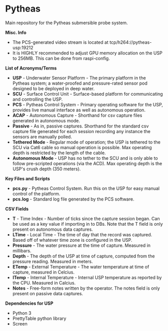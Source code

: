 # Pytheas

Main repository for the Pytheas submersible probe system. 

**Misc. Info**
- The PCS-generated video stream is located at tcp/h264://pytheas-usp:19212
- It is HIGHLY recommended to adjust GPU memory allocation on the USP to 256MB. This can be done from raspi-config.

**List of Acronyms/Terms**
- **USP**  - Underwater Sensor Platform - The primary platform in the Pytheas system; a water-proofed and pressure-rated sensor pod designed to be deployed in deep water.
- **SCU**  - Surface Control Unit       - Surface-based platform for communicating and controlling the USP.
- **PCS**  - Pytheas Control System     - Primary operating software for the USP, provides live manual interface as well as autonomous operation.
- **ACAP** - Autonomous Capture         - Shorthand for csv capture files generated in autonomous mode.
- **Passive**         - As in, passive captures. Shorthand for the standard csv capture file generated for each session recording any instance the sensors are manually polled.
- **Tethered Mode**   - Regular mode of operation; the USP is tethered to the SCU via Cat6 cable so manual operation is possible. Max operating depth is restricted by the length of the cable.
- **Autonomous Mode** - USP has no tether to the SCU and is only able to follow pre-scripted operations (via the ACD). Max operating depth is the USP's crush depth (350 meters).

**Key Files and Scripts**
- **pcs.py**  - Pytheas Control System. Run this on the USP for easy manual control of the platform. 
- **pcs.log** - Standard log file generated by the PCS software.

**CSV Fields**
- **T**        - Time Index - Number of ticks since the capture session began. Can be used as a key value if importing in to DBs. Note that the T field is only present on autonomous data captures.
- **LTime**    - Local Time - The time of day that the record was captured. Based off of whatever time zone is configured in the USP.
- **Pressure** - The water pressure at the time of capture. Measured in millibars.
- **Depth**    - The depth of the USP at time of capture, computed from the pressure reading. Measured in meters.
- **ETemp**    - External Temperature - The water temperature at time of capture, measured in Celcius.
- **ITemp**    - Internal Temperature - Internal USP temperature as reported by the CPU. Measured in Calcius.
- **Notes**    - Free-form notes written by the operator. The notes field is only present on passive data captures.

**Dependencies for USP**
- Python 3
- PrettyTable python library
- Screen
